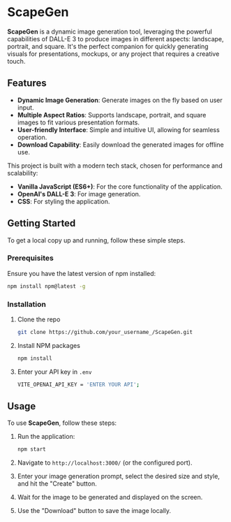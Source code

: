 # ScapeGen

**ScapeGen** is a dynamic image generation tool, leveraging the powerful capabilities of DALL-E 3 to produce images in different aspects: landscape, portrait, and square. It's the perfect companion for quickly generating visuals for presentations, mockups, or any project that requires a creative touch.

## Features

- **Dynamic Image Generation**: Generate images on the fly based on user input.
- **Multiple Aspect Ratios**: Supports landscape, portrait, and square images to fit various presentation formats.
- **User-friendly Interface**: Simple and intuitive UI, allowing for seamless operation.
- **Download Capability**: Easily download the generated images for offline use.

This project is built with a modern tech stack, chosen for performance and scalability:

- **Vanilla JavaScript (ES6+)**: For the core functionality of the application.
- **OpenAI's DALL-E 3**: For image generation.
- **CSS**: For styling the application.
<!-- - **Node.js**: For running the application. -->

## Getting Started

To get a local copy up and running, follow these simple steps.

### Prerequisites

Ensure you have the latest version of npm installed:

```sh
npm install npm@latest -g
```

### Installation

1. Clone the repo
   ```sh
   git clone https://github.com/your_username_/ScapeGen.git
   ```
2. Install NPM packages
   ```js
   npm install
   ```
3. Enter your API key in `.env`
   ```sh
   VITE_OPENAI_API_KEY = 'ENTER YOUR API';
   ```

## Usage

To use **ScapeGen**, follow these steps:

1. Run the application:
   ```sh
   npm start
   ```
2. Navigate to `http://localhost:3000/` (or the configured port).

3. Enter your image generation prompt, select the desired size and style, and hit the "Create" button.

4. Wait for the image to be generated and displayed on the screen.

5. Use the "Download" button to save the image locally.
